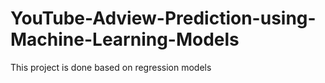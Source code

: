 # YouTube-Adview-Prediction-using-Machine-Learning-Models
This project is done based on regression models
